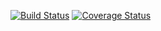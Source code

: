 [![Build Status](https://travis-ci.org/Maeno/spring-study.svg?branch=master)](https://travis-ci.org/Maeno/spring-study)
[![Coverage Status](https://coveralls.io/repos/github/Maeno/spring-study/badge.svg?branch=master)](https://coveralls.io/github/Maeno/spring-study?branch=master)
